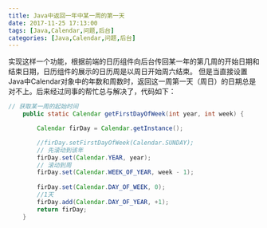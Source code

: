 ```yaml
---
title: Java中返回一年中某一周的第一天
date: 2017-11-25 17:13:00
tags: [Java,Calendar,问题,后台]
categories: [Java,Calendar,问题,后台]
---
```


实现这样一个功能，根据前端的日历组件向后台传回某一年的第几周的开始日期和结束日期，日历组件的展示的日历周是以周日开始周六结束。
但是当直接设置Java中Calendar对象中的年数和周数时，返回这一周第一天（周日）的日期总是对不上。后来经过同事的帮忙总与解决了，代码如下：

```java
// 获取某一周的起始时间
	public static Calendar getFirstDayOfWeek(int year, int week) {

		Calendar firDay = Calendar.getInstance();

		//firDay.setFirstDayOfWeek(Calendar.SUNDAY);
		// 先滚动到该年
		firDay.set(Calendar.YEAR, year);
		// 滚动到周
		firDay.set(Calendar.WEEK_OF_YEAR, week - 1);
		
		firDay.set(Calendar.DAY_OF_WEEK, 0);
		//1天
		firDay.add(Calendar.DAY_OF_YEAR, +1);
		return firDay;
	}
```